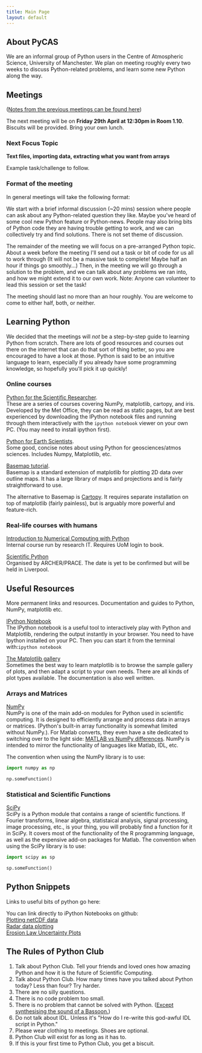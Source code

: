 ```yaml
---
title: Main Page
layout: default
---
```


## About PyCAS

We are an informal group of Python users in the Centre of Atmospheric Science, University of Manchester. We plan on meeting roughly every two weeks to discuss Python-related problems, and learn some new Python along the way.

## Meetings

([Notes from the previous meetings can be found here](http://atmoscoders.github.io))

The next meeting will be on **Friday 29th April at 12:30pm in Room 1.10**. Biscuits will be provided. Bring your own lunch.

### Next Focus Topic 

**Text files, importing data, extracting what you want from arrays**

Example task/challenge to follow.

### Format of the meeting
In general meetings will take the following format:

We start with a brief informal discussion (~20 mins) session where people can ask about any Python-related question they like. Maybe you've heard of some cool new Python feature or Python-news. People may also bring bits of Python code they are having trouble getting to work, and we can collectively try and find solutions. There is not set theme of discussion.

The remainder of the meeting we will focus on a pre-arranged Python topic. About a week before the meeting I'll send out a task or bit of code for us all to work through (It will not be a massive task to complete! Maybe half an hour if things go smoothly...) Then, in the meeting we will go through a solution to the problem, and we can talk about any problems we ran into, and how we might extend it to our own work. Note: Anyone can volunteer to lead this session or set the task!

The meeting should last no more than an hour roughly. You are welcome to come to either half, both, or neither.

## Learning Python
We decided that the meetings will *not* be a step-by-step guide to learning Python from scratch. There are lots of good resources and courses out there on the internet that can do that sort of thing better, so you are encouraged to have a look at those. Python is said to be an intuitive language to learn, especially if you already have some programming knowledge, so hopefully you'll pick it up quickly!

### Online courses

[Python for the Scientific Researcher](http://atmoscoders.github.io/courses).<br>
These are a series of courses covering NumPy, matplotlib, cartopy, and iris. Developed by the Met Office, they can be read as static pages, but are best experienced by downloading the IPython notebook files and running through them interactively with the `ipython notebook` viewer on your own PC. (You may need to install ipython first).

[Python for Earth Scientists](http://www1.gly.bris.ac.uk/~walker/PythonEarthSci/ex4.html). <br>
Some good, concise notes about using Python for geosciences/atmos sciences. Includes Numpy, Matplotlib, etc.

[Basemap tutorial](https://basemaptutorial.readthedocs.org/en/latest/index.html).<br>
Basemap is a standard extension of matplotlib for plotting 2D data over outline maps. It has a large library of maps and projections and is fairly straightforward to use. 

The alternative to Basemap is [Cartopy](http://scitools.org.uk/cartopy/index.html). It requires separate installation on top of matplotlib (fairly painless), but is arguably more powerful and feature-rich.

### Real-life courses with humans

[Introduction to Numerical Computing with Python](https://app.manchester.ac.uk/training/profile.aspx?unitid=5299&parentId=83&returnId=83&returntxt=Return+To+Calendar&returnQs=%3forg%3d0%26view%3d1%26sdate%3d01%2f03%2f2016) <br>
Internal course run by research IT. Requires UoM login to book.

[Scientific Python](https://www.archer.ac.uk/training/)<br>
Organised by ARCHER/PRACE. The date is yet to be confirmed but will be held in Liverpool.<br> 

## Useful Resources

More permanent links and resources. Documentation and guides to Python, NumPy, matplotlib etc.

[IPython Notebook](http://ipython.org/notebook.html)<br>
The IPython notebook is a useful tool to interactively play with Python and Matplotlib, rendering the output instantly in your browser. You need to have Ipython installed on your PC. Then you can start it from the terminal with:`ipython notebook`

[The Matplotlib gallery](http://matplotlib.org/gallery.html)<br>
Sometimes the best way to learn matplotlib is to browse the sample gallery of plots, and then adapt a script to your own needs. There are all kinds of plot types available. The documentation is also well written.

### Arrays and Matrices
[NumPy](http://numpy.org/)<br>
NumPy is one of the main add-on modules for Python used in scientific computing. It is designed to efficiently arrange and process data in arrays or matrices. (Python's built-in array functionality is somewhat limited without NumPy.). For Matlab converts, they even have a site dedicated to switching over to the light side: [MATLAB vs NumPy differences](https://docs.scipy.org/doc/numpy-dev/user/numpy-for-matlab-users.html). NumPy is intended to mirror the functionality of languages like Matlab, IDL, etc. 

The convention when using the NumPy library is to use:

```python
import numpy as np

np.someFunction()
```

### Statistical and Scientific Functions
[SciPy](http://docs.scipy.org/doc/scipy/reference/)<br>
SciPy is a Python module that contains a range of scientific functions. If Fourier transforms, linear algebra, statistaical analysis, signal processing, image processing, etc., is your thing, you will probably find a function for it in SciPy. It covers most of the functionality of the R programming language, as well as the expensive add-on packages for Matlab. 
The convention when using the SciPy library is to use: 

```python
import scipy as sp

sp.someFunction()
```


## Python Snippets

Links to useful bits of python go here:

You can link directly to iPython Notebooks on github:<br>
[Plotting netCDF data](https://nbviewer.jupyter.org/github/AtmosCoders/PyCAS/blob/gh-pages/netCDF_example1.ipynb)<br>
[Radar data plotting](https://nbviewer.jupyter.org/github/AtmosCoders/PyCAS/blob/gh-pages/Radar_data_plot.ipynb) <br>
[Erosion Law Uncertainty Plots](https://nbviewer.jupyter.org/github/decvalts/PyCAS/blob/gh-pages/ErosionLawUncertainty.ipynb) 

## The Rules of Python Club

1. Talk about Python Club. Tell your friends and loved ones how amazing Python and how it is the future of Scientific Computing.
2. Talk about Python Club. How many times have you talked about Python today? Less than four? Try harder.
3. There are no silly questions.
4. There is no code problem too small.
5. There is no problem that cannot be solved with Python. ([Except synthesising the sound of a Bassoon.](https://www.youtube.com/watch?v=z2myFLUDB74))
5. Do not talk about IDL. Unless it's "How do I re-write this god-awful IDL script in Python."
6. Please wear clothing to meetings. Shoes are optional.
7. Python Club will exist for as long as it has to.
8. If this is your first time to Python Club, you get a biscuit. 


